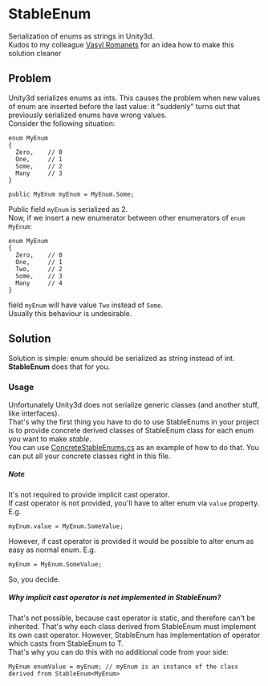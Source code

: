 # StableEnum
Serialization of enums as strings in Unity3d.  
Kudos to my colleague [Vasyl Romanets](https://github.com/O1dSeaman) for an idea how to make this solution cleaner

## Problem
Unity3d serializes enums as ints. This causes the problem when new values of enum are inserted before the last value: it "suddenly" turns out that previously serialized enums have wrong values.  
Consider the following situation:
```
enum MyEnum
{
  Zero,    // 0
  One,     // 1
  Some,    // 2
  Many     // 3
}

public MyEnum myEnum = MyEnum.Some;
```
Public field `myEnum` is serialized as 2.  
Now, if we insert a new enumerator between other enumerators of `enum MyEnum`:  
```
enum MyEnum
{
  Zero,    // 0
  One,     // 1
  Two,     // 2
  Some,    // 3
  Many     // 4
}
```
field `myEnum` will have value `Two` instead of `Some`.  
Usually this behaviour is undesirable.

## Solution
Solution is simple: enum should be serialized as string instead of int.  
**StableEnum** does that for you.

### Usage
Unfortunately Unity3d does not serialize generic classes (and another stuff, like interfaces).  
That's why the first thing you have to do to use StableEnums in your project is to provide concrete derived classes of StableEnum<T> class for each enum you want to make *stable*.  
You can use [ConcreteStableEnums.cs](Scripts/ConcreteStableEnums.cs) as an example of how to do that. You can put all your concrete classes right in this file.  
##### Note
It's not required to provide implicit cast operator.  
If cast operator is not provided, you'll have to alter enum via `value` property. E.g.
```
myEnum.value = MyEnum.SomeValue;
```
However, if cast operator is provided it would be possible to alter enum as easy as normal enum. E.g.
```
myEnum = MyEnum.SomeValue;
```
So, you decide.
##### Why implicit cast operator is not implemented in StableEnum<T>?
That's not possible, because cast operator is static, and therefore can't be inherited. That's why each class derived from StableEnum<T> must implement its own cast operator.
However, StableEnum<T> has implementation of operator which casts from StableEnum<T> to T.  
That's why you can do this with no additional code from your side:
```
MyEnum enumValue = myEnum; // myEnum is an instance of the class derived from StableEnum<MyEnum>
```

